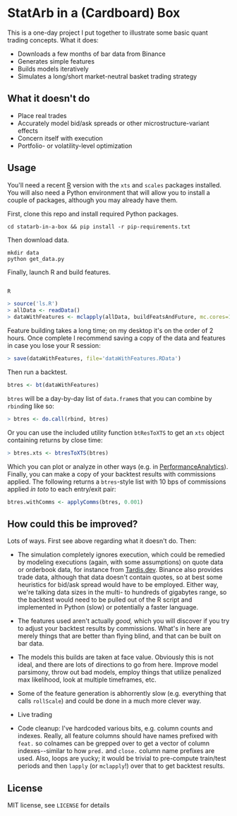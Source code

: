 # StatArb in a (Cardboard) Box

This is a one-day project I put together to illustrate some basic quant trading concepts. What it does:

* Downloads a few months of bar data from Binance
* Generates simple features
* Builds models iteratively
* Simulates a long/short market-neutral basket trading strategy

## What it doesn't do

* Place real trades
* Accurately model bid/ask spreads or other microstructure-variant effects
* Concern itself with execution
* Portfolio- or volatility-level optimization

## Usage

You'll need a recent [R](https://cran.r-project.org/) version with the `xts` and `scales` packages installed. You will also need a Python environment that will allow you to install a couple of packages, although you may already have them.

First, clone this repo and install required Python packages.

```
cd statarb-in-a-box && pip install -r pip-requirements.txt
```

Then download data.

```
mkdir data
python get_data.py
```

Finally, launch R and build features.

```R

R

> source('ls.R')
> allData <- readData()
> dataWithFeatures <- mclapply(allData, buildFeatsAndFuture, mc.cores=10) # set mc.cores to number of cores you want to use
```

Feature building takes a long time; on my desktop it's on the order of 2 hours. Once complete I recommend saving a copy of the data and features in case you lose your R session:

```R
> save(dataWithFeatures, file='dataWithFeatures.RData')
```

Then run a backtest.

```R
btres <- bt(dataWithFeatures)
```

`btres` will be a day-by-day list of `data.frame`s that you can combine by `rbind`ing like so:

```R
> btres <- do.call(rbind, btres)
```

Or you can use the included utility function `btResToXTS` to get an `xts` object containing returns by close time:

```R
> btres.xts <- btresToXTS(btres)
```

Which you can plot or analyze in other ways (e.g. in [PerformanceAnalytics](https://cran.r-project.org/web/packages/PerformanceAnalytics/index.html)). Finally, you can make a copy of your backtest results with commissions applied. The following returns a `btres`-style list with 10 bps of commissions applied *in toto* to each entry/exit pair:

```R
btres.withComms <- applyComms(btres, 0.001)
```

## How could this be improved?

Lots of ways. First see above regarding what it doesn't do. Then:

* The simulation completely ignores execution, which could be remedied by modeling executions (again, with some assumptions) on quote data or orderbook data, for instance from [Tardis.dev](https://tardis.dev/). Binance also provides trade data, although that data doesn't contain quotes, so at best some heuristics for bid/ask spread would have to be employed. Either way, we're talking data sizes in the multi- to hundreds of gigabytes range, so the backtest would need to be pulled out of the R script and implemented in Python (slow) or potentially a faster language.

* The features used aren't actually *good,* which you will discover if you try to adjust your backtest results by commissions. What's in here are merely things that are better than flying blind, and that can be built on bar data.

* The models this builds are taken at face value. Obviously this is not ideal, and there are lots of directions to go from here. Improve model parsimony, throw out bad models, employ things that utilize penalized max likelihood, look at multiple timeframes, etc.

* Some of the feature generation is abhorrently slow (e.g. everything that calls `rollScale`) and could be done in a much more clever way.

* Live trading

* Code cleanup: I've hardcoded various bits, e.g. column counts and indexes. Really, all feature columns should have names prefixed with `feat.` so colnames can be grepped over to get a vector of column indexes--similar to how `pred.` and `close.` column name prefixes are used. Also, loops are yucky; it would be trivial to pre-compute train/test periods and then `lapply` (or `mclapply`!) over that to get backtest results. 

## License

MIT license, see `LICENSE` for details
